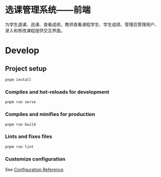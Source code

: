 # 选课管理系统——前端

为学生退课、选课、查看成绩，教师查看课程学生、学生成绩、管理员管理用户、录入和修改课程提供交互界面。

# Develop

## Project setup

```
pnpm install
```

### Compiles and hot-reloads for development

```
pnpm run serve
```

### Compiles and minifies for production

```
pnpm run build
```

### Lints and fixes files

```
pnpm run lint
```

### Customize configuration

See [Configuration Reference](https://cli.vuejs.org/config/).
